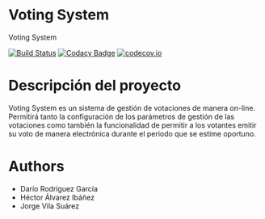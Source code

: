 # Voting System

Voting System

[![Build Status](https://travis-ci.org/Arquisoft/VotingSystem_3a.svg?branch=master)](https://travis-ci.org/Arquisoft/VotingSystem_3a)
[![Codacy Badge](https://api.codacy.com/project/badge/grade/9081e50b4f7c4934bab53748b9598049)](https://www.codacy.com/app/jelabra/VotingSystem_3a)
[![codecov.io](https://codecov.io/github/Arquisoft/VotingSystem_3a/coverage.svg?branch=master)](https://codecov.io/github/Arquisoft/VotingSystem_3a?branch=master)

# Descripción del proyecto

Voting System es un sistema de gestión de votaciones de manera on-line. Permitirá tanto la configuración de los parámetros de gestión de las votaciones como también la funcionalidad de permitir a los votantes emitir su voto de manera electrónica durante el periodo que se estime oportuno.

# Authors

* Darío Rodríguez García
* Héctor Álvarez Ibáñez
* Jorge Vila Suárez




